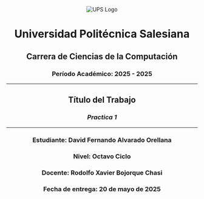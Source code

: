<div align="center">

![UPS Logo](https://encrypted-tbn0.gstatic.com/images?q=tbn:ANd9GcS0xScveNFCW3xZWdROhdo491JguVTqCngLFA&s)

# Universidad Politécnica Salesiana  
## Carrera de Ciencias de la Computación  
### Período Académico: 2025 - 2025  

---

## **Título del Trabajo**  
### *Practica 1*

---

### Estudiante: **David Fernando Alvarado Orellana**  
### Nivel: Octavo Ciclo 
### Docente: Rodolfo Xavier Bojorque Chasi
### Fecha de entrega: 20 de mayo de 2025  

</div>

